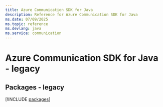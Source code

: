 ```yaml
---
title: Azure Communication SDK for Java
description: Reference for Azure Communication SDK for Java
ms.date: 07/09/2025
ms.topic: reference
ms.devlang: java
ms.service: communication
---
```

# Azure Communication SDK for Java - legacy
## Packages - legacy
[!INCLUDE [packages](communication-index.md)]